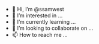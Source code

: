 - 👋 Hi, I’m @ssamwest
- 👀 I’m interested in ...
- 🌱 I’m currently learning ...
- 💞️ I’m looking to collaborate on ...
- 📫 How to reach me ...

<!---
ssamwest/ssamwest is a ✨ special ✨ repository because its `README.md` (this file) appears on your GitHub profile.
You can click the Preview link to take a look at your changes.
--->
